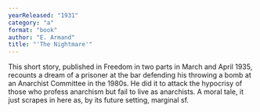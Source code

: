 ```yaml
---
yearReleased: "1931"
category: "a"
format: "book"
author: "E. Armand"
title: "'The Nightmare'"
---
```

This short story, published in Freedom in  two parts in March and April 1935, recounts a dream of a prisoner at the bar  defending his throwing a bomb at an Anarchist Committee in the 1980s. He did it  to attack the hypocrisy of those who profess anarchism but fail to live as  anarchists. A moral tale, it just scrapes in here as, by its future setting,  marginal sf.
 